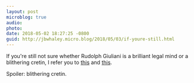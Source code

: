 ```yaml
---
layout: post
microblog: true
audio: 
photo: 
date: 2018-05-02 18:27:25 -0800
guid: http://jbwhaley.micro.blog/2018/05/03/if-youre-still.html
---
```

If you're still not sure whether Rudolph Giuliani is a brilliant legal mind or a blithering cretin, I refer you to [this](https://apple.news/AxGy-LV5-THa2vEDMWIQZ0A) and [this](https://apple.news/AUsom5FYQROCF_HXYVmPNgQ).

Spoiler: blithering cretin.
